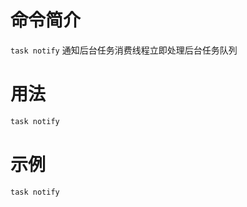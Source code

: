 # 命令简介 

`task notify` 通知后台任务消费线程立即处理后台任务队列

# 用法

```bash
task notify
```

# 示例

```bash
task notify
```